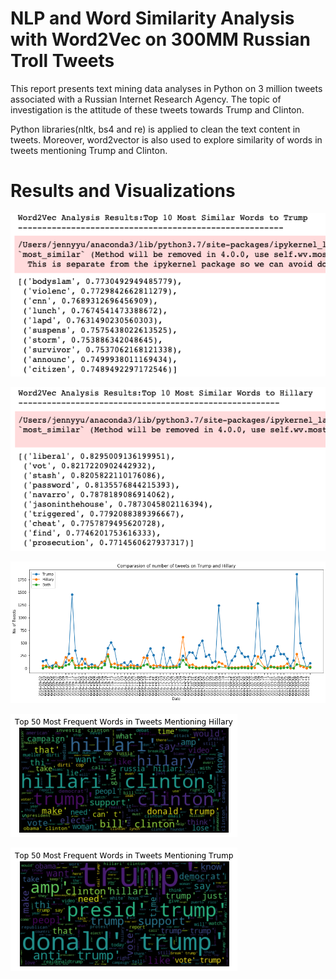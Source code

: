 # NLP and Word Similarity Analysis with Word2Vec on 300MM Russian Troll Tweets

This report presents text mining data analyses in Python on 3 million tweets associated with a Russian Internet Research Agency. 
The topic of investigation is the attitude of these tweets towards Trump and Clinton. 

Python libraries(nltk, bs4 and re) is applied to clean the text content in tweets. Moreover, word2vector is also used to explore similarity of words in tweets mentioning Trump and Clinton.

 # Results and Visualizations

![](https://github.com/JennyYu2017/NLP-and-Visualization-Sentiment-Analysis-with-300MM-Russsian-Troll-Tweets/blob/master/Plots/Screen%20Shot%202020-09-17%20at%203.13.36%20PM.png)

![](https://github.com/JennyYu2017/NLP-and-Visualization-Sentiment-Analysis-with-300MM-Russsian-Troll-Tweets/blob/master/Plots/Screen%20Shot%202020-09-17%20at%203.13.49%20PM.png)

![](https://github.com/JennyYu2017/NLP-and-Visualization-Sentiment-Analysis-with-300MM-Russsian-Troll-Tweets/blob/master/Plots/Comparasion%20of%20number%20of%20tweets%20on%20Trump%20and%20Hillary.png)

![](https://github.com/JennyYu2017/NLP-and-Visualization-Sentiment-Analysis-with-300MM-Russsian-Troll-Tweets/blob/master/Plots/Top%2050%20Most%20Frequent%20Words%20in%20Tweets%20Mentioning%20Hillary.png)

![](https://github.com/JennyYu2017/NLP-and-Visualization-Sentiment-Analysis-with-300MM-Russsian-Troll-Tweets/blob/master/Plots/Top%2050%20Most%20Frequent%20Words%20in%20Tweets%20Mentioning%20Trump.png)
